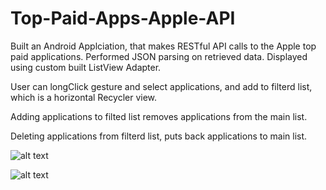# Top-Paid-Apps-Apple-API 

Built an Android Applciation, that makes RESTful API calls to the Apple top paid applications. Performed JSON parsing on retrieved data. Displayed using custom built ListView Adapter. 

User can longClick gesture and select applications, and add to filterd list, which is a horizontal Recycler view. 

Adding applications to filted list removes applications from the main list. 

Deleting applications from filterd list, puts back applications to main list. 



 ![alt text](https://raw.githubusercontent.com/harshkv/Top-Paid-Apps-Apple-API-/master/s1.png)
 
  ![alt text](https://raw.githubusercontent.com/harshkv/Top-Paid-Apps-Apple-API-/master/s2.png)

